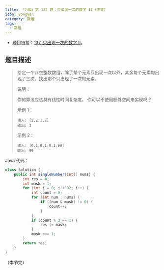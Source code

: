 ```yaml
---
title: 「力扣」第 137 题：只出现一次的数字 II（中等）
icon: yongyan
category: 数组
tags:
  - 数组
---
```


+ 题目链接：[137. 只出现一次的数字 II](https://leetcode-cn.com/problems/single-number-ii)。


## 题目描述

> 给定一个非空整数数组，除了某个元素只出现一次以外，其余每个元素均出现了三次。找出那个只出现了一次的元素。
>
> 说明：
>
> 你的算法应该具有线性时间复杂度。 你可以不使用额外空间来实现吗？
>
> 示例 1：
>
> ```
> 输入: [2,2,3,2]
> 输出: 3
> ```
>
>
> 示例 2：
>
> ```
> 输入: [0,1,0,1,0,1,99]
> 输出: 99
> ```

Java 代码：

```java
class Solution {
    public int singleNumber(int[] nums) {
        int res = 0;
        int mask = 1;
        for (int i = 0; i < 32; i++) {
            int count = 0;
            for (int num : nums) {
                if ((num & mask) != 0) {
                    count++;
                }
            }
            if (count % 3 == 1) {
                res |= mask;
            }
            mask <<= 1;
        }
        return res;
    }
}
```

（本节完）